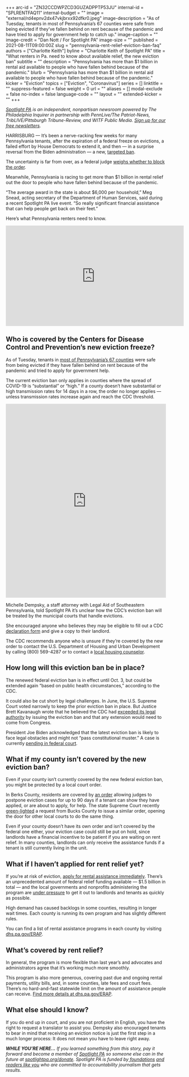 +++
arc-id = "ZN32CCDWPZCD3GUZADPPTP53JU"
internal-id = "SPLRENTFAQ11"
internal-budget = ""
image = "external/rd4epnv2dx47vkjbrxx92dfkr0.jpeg"
image-description = "As of Tuesday, tenants in most of Pennsylvania’s 67 counties were safe from being evicted if they’ve fallen behind on rent because of the pandemic and have tried to apply for government help to catch up."
image-caption = ""
image-credit = "Dan Nott / For Spotlight PA"
image-size = ""
published = 2021-08-11T09:00:00Z
slug = "pennsylvania-rent-relief-eviction-ban-faq"
authors = ["Charlotte Keith"]
byline = "Charlotte Keith of Spotlight PA"
title = "What renters in Pa. need to know about available relief, the new eviction ban"
subtitle = ""
description = "Pennsylvania has more than $1 billion in rental aid available to people who have fallen behind because of the pandemic."
blurb = "Pennsylvania has more than $1 billion in rental aid available to people who have fallen behind because of the pandemic."
kicker = "Eviction"
topics = ["Eviction", "Coronavirus"]
series = []
linktitle = ""
suppress-featured = false
weight = 0
url = ""
aliases = []
modal-exclude = false
no-index = false
language-code = ""
layout = ""
extended-kicker = ""
+++

<a href="https://www.spotlightpa.org/"><i>Spotlight PA</i></a><i> is an independent, nonpartisan newsroom powered by The Philadelphia Inquirer in partnership with PennLive/The Patriot-News, TribLIVE/Pittsburgh Tribune-Review, and WITF Public Media. </i><a href="https://www.spotlightpa.org/newsletters"><i>Sign up for our free newsletters</i></a><i>.</i>

HARRISBURG — It’s been a nerve-racking few weeks for many Pennsylvania tenants, after the expiration of a federal freeze on evictions, a failed effort by House Democrats to extend it, and then — in a surprise reversal from the Biden administration — a new, <a href="https://www.cdc.gov/coronavirus/2019-ncov/communication/Signed-CDC-Eviction-Order.pdf">targeted ban</a>.

The uncertainty is far from over, as a federal judge <a href="https://www.politico.com/news/2021/08/09/judge-district-court-eviction-moratorium-biden-502828">weighs whether to block the order</a>.

Meanwhile, Pennsylvania is racing to get more than $1 billion in rental relief out the door to people who have fallen behind because of the pandemic.

“The average award in the state is about $6,000 per household,” Meg Snead, acting secretary of the Department of Human Services, said during a recent Spotlight PA live event. “So really significant financial assistance that can help people get back on their feet.”

Here’s what Pennsylvania renters need to know.

<div style="text-align: center;"><iframe width="560" height="315" src="https://www.youtube.com/embed/b3RzLMjq-Y4" title="YouTube video player" frameborder="0" allow="accelerometer; autoplay; clipboard-write; encrypted-media; gyroscope; picture-in-picture" allowfullscreen></iframe></div>

## Who is covered by the Centers for Disease Control and Prevention’s new eviction freeze?

As of Tuesday, tenants in <a href="https://covid.cdc.gov/covid-data-tracker/#county-view">most of Pennsylvania’s 67 counties</a> were safe from being evicted if they have fallen behind on rent because of the pandemic and tried to apply for government help.

The current eviction ban only applies in counties where the spread of COVID-19 is “substantial” or “high.” If a county doesn’t have substantial or high transmission rates for 14 days in a row, the order no longer applies — unless transmission rates increase again and reach the CDC threshold.

<iframe title="Nearly All Local Counties With Substantial Virus Spread" aria-label="Map" id="datawrapper-chart-Uvfof" src="https://datawrapper.dwcdn.net/Uvfof/10/" scrolling="no" frameborder="0" style="width: 0; min-width: 100% !important; border: none;" height="608"></iframe><script type="text/javascript">!function(){"use strict";window.addEventListener("message",(function(e){if(void 0!==e.data["datawrapper-height"]){var t=document.querySelectorAll("iframe");for(var a in e.data["datawrapper-height"])for(var r=0;r<t.length;r++){if(t[r].contentWindow===e.source)t[r].style.height=e.data["datawrapper-height"][a]+"px"}}}))}();
</script>

Michelle Dempsky, a staff attorney with Legal Aid of Southeastern Pennsylvania, told Spotlight PA it’s unclear how the CDC’s eviction ban will be treated by the municipal courts that handle evictions.

She encouraged anyone who believes they may be eligible to fill out a CDC <a href="https://www.cdc.gov/coronavirus/2019-ncov/communication/EvictionProtectDeclare_508.pdf">declaration form</a> and give a copy to their landlord.

The CDC recommends anyone who is unsure if they’re covered by the new order to contact the U.S. Department of Housing and Urban Development by calling (800) 569-4287 or to contact a <a href="https://apps.hud.gov/offices/hsg/sfh/hcc/hcs.cfm?webListAction=search&searchstate=PA">local housing counselor</a>.

## How long will this eviction ban be in place?

The renewed federal eviction ban is in effect until Oct. 3, but could be extended again “based on public health circumstances,” according to the CDC.

It could also be cut short by legal challenges. In June, the U.S. Supreme Court voted narrowly to keep the prior eviction ban in place. But Justice Brett Kavanaugh wrote that he believed the CDC had <a href="https://www.politico.com/news/2021/06/29/supreme-court-allows-eviction-ban-497090">exceeded its legal authority</a> by issuing the eviction ban and that any extension would need to come from Congress.

President Joe Biden acknowledged that the latest eviction ban is likely to face legal obstacles and might not “pass constitutional muster.” A case is currently <a href="https://www.reuters.com/legal/government/us-judge-asks-if-rising-covid-cases-should-impact-eviction-ban-ruling-2021-08-09/">pending in federal court</a>.

## What if my county isn’t covered by the new eviction ban?

Even if your county isn’t currently covered by the new federal eviction ban, you might be protected by a local court order.

In Berks County, residents are covered by <a href="https://www.readingeagle.com/local-news/berks-judge-issues-order-allowing-for-delays-in-eviction-cases/article_36c5dee6-f2c2-11eb-867a-f31638b9d978.html">an order</a> allowing judges to postpone eviction cases for up to 90 days if a tenant can show they have applied, or are about to apply, for help. The state Supreme Court recently <a href="https://www.spotlightpa.org/news/2021/08/pa-eviction-rent-relief-bucks-county-order/">green-lighted</a> a request from Bucks County to issue a similar order, opening the door for other local courts to do the same thing.

Even if your county doesn’t have its own order and isn’t covered by the federal one either, your eviction case could still be put on hold, since landlords have a financial incentive to be patient if you are waiting on rent relief. In many counties, landlords can only receive the assistance funds if a tenant is still currently living in the unit.

<script src="https://www.spotlightpa.org/embed.js" async></script><div data-spl-embed-version="1" data-spl-src="https://www.spotlightpa.org/embeds/newsletter/"></div>

## What if I haven’t applied for rent relief yet?

If you’re at risk of eviction, <a href="https://www.dhs.pa.gov/ERAP/Pages/ERAP.aspx">apply for rental assistance immediately</a>. There’s an unprecedented amount of federal relief funding available — $1.5 billion in total — and the local governments and nonprofits administering the program are <a href="https://www.spotlightpa.org/news/2021/07/eviction-ban-expires-pa-rental-assistance-delayed/">under pressure</a> to get it out to landlords and tenants as quickly as possible.

High demand has caused backlogs in some counties, resulting in longer wait times. Each county is running its own program and has slightly different rules.

You can find a list of rental assistance programs in each county by visiting <a href="https://www.dhs.pa.gov/ERAP/Documents/ERAP%20Contact%20List%20for%20DHS%20Website%2008.04.21.pdf" target="_blank">dhs.pa.gov/ERAP</a>.

## What’s covered by rent relief?

In general, the program is more flexible than last year’s and advocates and administrators agree that it’s working much more smoothly.

This program is also more generous, covering past due and ongoing rental payments, utility bills, and, in some counties, late fees and court fees. There’s no hard-and-fast statewide limit on the amount of assistance people can receive. <a href="https://www.dhs.pa.gov/ERAP/Pages/ERAP.aspx" target="_blank">Find more details at dhs.pa.gov/ERAP</a>. 

## What else should I know?

If you do end up in court, and you are not proficient in English, you have the right to request a translator to assist you. Dempsky also encouraged tenants to bear in mind that receiving an eviction notice is just the first step in a much longer process: It does not mean you have to leave right away.

<i><b>WHILE YOU’RE HERE...</b></i><i> If you learned something from this story, pay it forward and become a member of </i><a href="https://www.spotlightpa.org/"><i>Spotlight PA</i></a><i> so someone else can in the future at </i><a href="http://spotlightpa.org/donate"><i>spotlightpa.org/donate</i></a><i>. Spotlight PA is funded by</i><a href="https://www.spotlightpa.org/support"><i> foundations</i></a><i> </i><a href="https://www.spotlightpa.org/support"><i>and readers like you</i></a><i> who are committed to accountability journalism that gets results.</i>
